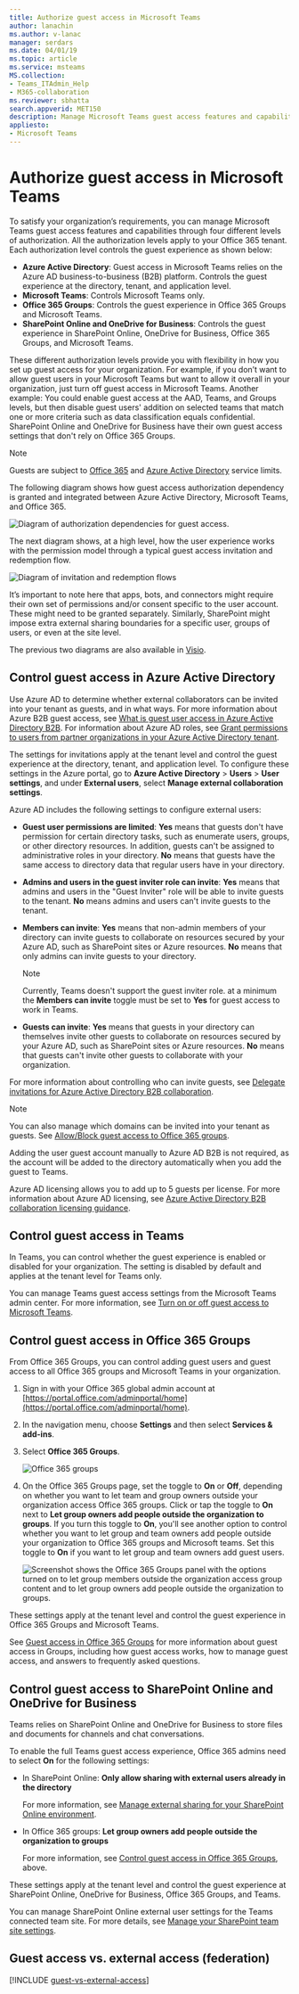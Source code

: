 ```yaml
---
title: Authorize guest access in Microsoft Teams
author: lanachin
ms.author: v-lanac
manager: serdars
ms.date: 04/01/19
ms.topic: article
ms.service: msteams
MS.collection: 
- Teams_ITAdmin_Help
- M365-collaboration
ms.reviewer: sbhatta
search.appverid: MET150
description: Manage Microsoft Teams guest access features and capabilities through four different levels of authorization.
appliesto: 
- Microsoft Teams
---
```


Authorize guest access in Microsoft Teams
===========================================

To satisfy your organization’s requirements, you can manage Microsoft Teams guest access features and capabilities through four different levels of authorization. All the authorization levels apply to your Office 365 tenant. Each authorization level controls the guest experience as shown below:

- **Azure Active Directory**: Guest access in Microsoft Teams relies on the Azure AD business-to-business (B2B) platform. Controls the guest experience at the directory, tenant, and application level. 
- **Microsoft Teams**: Controls Microsoft Teams only. 
- **Office 365 Groups**: Controls the guest experience in Office 365 Groups and Microsoft Teams.
- **SharePoint Online and OneDrive for Business**: Controls the guest experience in SharePoint Online, OneDrive for Business, Office 365 Groups, and Microsoft Teams.

These different authorization levels provide you with flexibility in how you set up guest access for your organization. For example, if you don’t want to allow guest users in your Microsoft Teams but want to allow it overall in your organization, just turn off guest access in Microsoft Teams. Another example: You could enable guest access at the AAD, Teams, and Groups levels, but then disable guest users' addition on selected teams that match one or more criteria such as data classification equals confidential. SharePoint Online and OneDrive for Business have their own guest access settings that don't rely on Office 365 Groups. 

> [!NOTE]
> Guests are subject to  [Office 365](https://go.microsoft.com/fwlink/p/?linkid=282347) and [Azure Active Directory](https://go.microsoft.com/fwlink/p/?linkid=853019) service limits. 

The following diagram shows how guest access authorization dependency is granted and integrated between Azure Active Directory, Microsoft Teams, and Office 365.

![Diagram of authorization dependencies for guest access.](media/teams_dependencies_image1.png)

The next diagram shows, at a high level, how the user experience works with the permission model through a typical guest access invitation and redemption flow.

![Diagram of invitation and redemption flows](media/authorize-guest-image1.png)

It’s important to note here that apps, bots, and connectors might require their own set of permissions and/or consent specific to the user account. These might need to be granted separately. Similarly, SharePoint might impose extra external sharing boundaries for a specific user, groups of users, or even at the site level.

The previous two diagrams are also available in [Visio](https://github.com/MicrosoftDocs/OfficeDocs-SkypeForBusiness/blob/live/Teams/media/teams_dependencies.vsdx?raw=true).

## Control guest access in Azure Active Directory

Use Azure AD to determine whether external collaborators can be invited into your tenant as guests, and in what ways. For more information about Azure B2B guest access, see [What is guest user access in Azure Active Directory B2B](https://docs.microsoft.com/en-us/azure/active-directory/b2b/what-is-b2b). For information about Azure AD roles, see [Grant permissions to users from partner organizations in your Azure Active Directory tenant](https://docs.microsoft.com/en-us/azure/active-directory/b2b/add-guest-to-role).

The settings for invitations apply at the tenant level and control the guest experience at the directory, tenant, and application level. To configure these settings in the Azure portal, go to **Azure Active Directory** > **Users** > **User settings**, and under **External users**, select **Manage external collaboration settings**.

Azure AD includes the following settings to configure external users:

- **Guest user permissions are limited**: **Yes** means that guests don't have permission for certain directory tasks, such as enumerate users, groups, or other directory resources. In addition, guests can't be assigned to administrative roles in your directory. **No** means that guests have the same access to directory data that regular users have in your directory.
- **Admins and users in the guest inviter role can invite**: **Yes** means that admins and users in the "Guest Inviter" role will be able to invite guests to the tenant. **No** means admins and users can't invite guests to the tenant.
- **Members can invite**: **Yes** means that non-admin members of your directory can invite guests to collaborate on resources secured by your Azure AD, such as SharePoint sites or Azure resources. **No** means that only admins can invite guests to your directory.</br>
      
    > [!NOTE]
    > Currently, Teams doesn't support the guest inviter role. at a minimum the **Members can invite** toggle must be set to **Yes** for guest access to work in Teams.
- **Guests can invite**: **Yes** means that guests in your directory can themselves invite other guests to collaborate on resources secured by your Azure AD, such as SharePoint sites or Azure resources. **No** means that guests can't invite other guests to collaborate with your organization.
 
For more information about controlling who can invite guests, see [Delegate invitations for Azure Active Directory B2B collaboration](https://docs.microsoft.com/en-us/azure/active-directory/b2b/delegate-invitations).

> [!NOTE]
> You can also manage which domains can be invited into your tenant as guests. See [Allow/Block guest access to Office 365 groups](https://docs.microsoft.com/exchange/recipients-in-exchange-online/manage-group-access-to-office-365-groups). 

Adding the user guest account manually to Azure AD B2B is not required, as the account will be added to the directory automatically when you add the guest to Teams. 

Azure AD licensing allows you to add up to 5 guests per license. For more information about Azure AD licensing, see [Azure Active Directory B2B collaboration licensing guidance](https://docs.microsoft.com/en-us/azure/active-directory/b2b/licensing-guidance).

## Control guest access in Teams

In Teams, you can control whether the guest experience is enabled or disabled for your organization. The setting is disabled by default and applies at the tenant level for Teams only.

You can manage Teams guest access settings from the Microsoft Teams admin center. For more information, see [Turn on or off guest access to Microsoft Teams](set-up-guests.md). 


## Control guest access in Office 365 Groups

From Office 365 Groups, you can control adding guest users and guest access to all Office 365 groups and Microsoft Teams in your organization.

1. Sign in with your Office 365 global admin account at [https://portal.office.com/adminportal/home](https://portal.office.com/adminportal/home).
    
2. In the navigation menu, choose **Settings** and then select **Services &amp; add-ins**.
    
3. Select **Office 365 Groups**.
    
     ![Office 365 groups](media/authorize-guest-image2.png)
  
4. On the Office 365 Groups page, set the toggle to **On** or **Off**, depending on whether you want to let team and group owners outside your organization access Office 365 groups. Click or tap the toggle to **On** next to **Let group owners add people outside the organization to groups**. If you turn this toggle to **On**, you'll see another option to control whether you want to let group and team owners add people outside your organization to Office 365 groups and Microsoft teams. Set this toggle to **On** if you want to let group and team owners add guest users. 
 
   ![Screenshot shows the Office 365 Groups panel with the options turned on to let group members outside the organization access group content and to let group owners add people outside the organization to groups.](media/authorize-guest-image3.png)

These settings apply at the tenant level and control the guest experience in Office 365 Groups and Microsoft Teams.

See [Guest access in Office 365 Groups](https://support.office.com/en-us/article/Guest-access-in-Office-365-Groups-bfc7a840-868f-4fd6-a390-f347bf51aff6) for more information about guest access in Groups, including how guest access works, how to manage guest access, and answers to frequently asked questions.

## Control guest access to SharePoint Online and OneDrive for Business

Teams relies on SharePoint Online and OneDrive for Business to store files and documents for channels and chat conversations.  
   
To enable the full Teams guest access experience, Office 365 admins need to select **On** for the following settings:

- In SharePoint Online: **Only allow sharing with external users already in the directory**
    
    For more information, see [Manage external sharing for your SharePoint Online environment](https://docs.microsoft.com/sharepoint/external-sharing-overview).
    
- In Office 365 groups: **Let group owners add people outside the organization to groups**
    
    For more information, see [Control guest access in Office 365 Groups](#control-guest-access-in-office-365-groups), above.
  
These settings apply at the tenant level and control the guest experience at SharePoint Online, OneDrive for Business, Office 365 Groups, and Teams.

You can manage SharePoint Online external user settings for the Teams connected team site. For more details, see  [Manage your SharePoint team site settings](https://support.office.com/article/Manage-your-SharePoint-team-site-settings-8376034d-d0c7-446e-9178-6ab51c58df42).

## Guest access vs. external access (federation)

[!INCLUDE [guest-vs-external-access](includes/guest-vs-external-access.md)]
